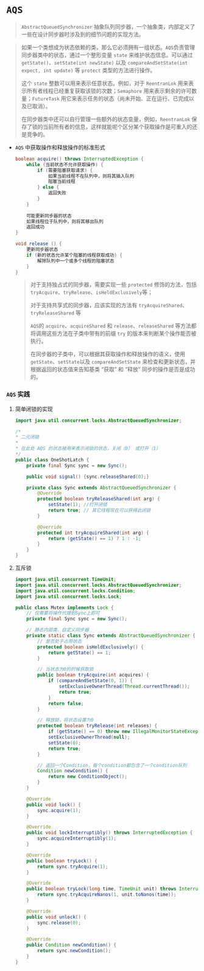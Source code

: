 # `AQS`

> `AbstractQueuedSynchronizer` 抽象队列同步器，一个抽象类，内部定义了一些在设计同步器时涉及到的细节问题的实现方法。

> 如果一个类想成为状态依赖的类，那么它必须拥有一组状态。`AQS`负责管理同步器类中的状态，通过一个整形变量 `state` 来维护状态信息。可以通过 `getState()`、`setState(int newState)` 以及 `compareAndSetState(int expect, int update)` 等 `protect` 类型的方法进行操作。
>
> 这个 `state` 整数可以用来表示任意状态。例如，对于 `ReentranLok` 用来表示所有者线程已经重复获取该锁的次数；`Semaphore` 用来表示剩余的许可数量；`FutureTask` 用它来表示任务的状态（尚未开始、正在运行、已完成以及已取消）。
>
> 在同步器类中还可以自行管理一些额外的状态变量，例如，`ReentranLok` 保存了锁的当前所有者的信息，这样就能呢个区分某个获取操作是可重入的还是竞争的。

- `AQS` 中获取操作和释放操作的标准形式

  ```java
  boolean acquire() throws InterruptedException {
      while (当前状态不允许获取操作) {
          if (需要阻塞获取请求) {
              如果当前线程不在队列中，则将其插入队列
              阻塞当前线程
          } else {
              返回失败
          }
      }
      
      可能更新同步器的状态
      如果线程位于队列中，则将其移出队列
      返回成功
  }
  
  void release () {
      更新同步器状态
      if (新的状态允许某个阻塞的线程获取成功) {
          解除队列中一个或多个线程的阻塞状态
      }
  }
  ```

  > 对于支持独占式的同步器，需要实现一些 `protected` 修饰的方法，包括 `tryAcquire`、`tryRelease`、`isHeldExclusively`等；
  >
  > 对于支持共享式的同步器，应该实现的方法有 `tryAcquireShared`、`tryReleaseShared` 等
  >
  > `AQS`的 `acquire`、`acquireShared` 和 `release`、`releaseShared` 等方法都将调用这些方法在子类中带有的前缀 `try` 的版本来判断某个操作能否被执行。
  >
  > 在同步器的子类中，可以根据其获取操作和释放操作的语义，使用 `getState`、`setState`以及 `compareAndSetState` 来检查和更新状态，并根据返回的状态值来告知基类 “获取” 和 “释放” 同步的操作是否是成功的。



### `AQS` 实践

1. 简单闭锁的实现

   ```java
   import java.util.concurrent.locks.AbstractQueuedSynchronizer;
   
   /* 
   * 二元闭锁
   * 
   * 在此处 AQS 的状态被用来表示闭锁的状态，关闭（0） 或打开（1）
   */
   public class OneShotLatch { 
       private final Sync sync = new Sync();
   
       public void signal() {sync.releaseShared(0);}
   
       private class Sync extends AbstractQueuedSynchronizer {
           @Override
           protected boolean tryReleaseShared(int arg) {
               setState(1); //打开闭锁
               return true; // 其它线程现在可以获得此闭锁
           }
   
           @Override
           protected int tryAcquireShared(int arg) {
               return (getState() == 1) ? 1 : -1;
           }
       }
   }
   ```

2. 互斥锁

   ```java
   import java.util.concurrent.TimeUnit;
   import java.util.concurrent.locks.AbstractQueuedSynchronizer;
   import java.util.concurrent.locks.Condition;
   import java.util.concurrent.locks.Lock;
   
   public class Mutex implements Lock {
       // 仅需要将操作代理到Sync上即可
       private final Sync sync = new Sync();
   
       // 静态内部类，自定义同步器
       private static class Sync extends AbstractQueuedSynchronizer {
           // 是否处于占用状态
           protected boolean isHeldExclusively() {
               return getState() == 1;
           }
   
           // 当状态为0的时候获取锁
           public boolean tryAcquire(int acquires) {
               if (compareAndSetState(0, 1)) {
                   setExclusiveOwnerThread(Thread.currentThread());
                   return true;
               }
               return false;
           }
   
           // 释放锁，将状态设置为0
           protected boolean tryRelease(int releases) {
               if (getState() == 0) throw new IllegalMonitorStateException();
               setExclusiveOwnerThread(null);
               setState(0);
               return true;
           }
   
           // 返回一个Condition，每个condition都包含了一个condition队列
           Condition newCondition() {
               return new ConditionObject();
           }
       }
   
       @Override
       public void lock() {
           sync.acquire(1);
       }
   
       @Override
       public void lockInterruptibly() throws InterruptedException {
           sync.acquireInterruptibly(1);
       }
   
       @Override
       public boolean tryLock() {
           return sync.tryAcquire(1);
       }
   
       @Override
       public boolean tryLock(long time, TimeUnit unit) throws InterruptedException {
           return sync.tryAcquireNanos(1, unit.toNanos(time));
       }
   
       @Override
       public void unlock() {
           sync.release(0);
       }
   
       @Override
       public Condition newCondition() {
           return sync.newCondition();
       }
   }
   ```